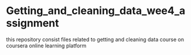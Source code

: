 # Getting_and_cleaning_data_wee4_assignment
this repository consist files related to getting and cleaning data course on coursera online learning platform

